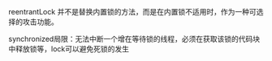reentrantLock 并不是替换内置锁的方法，而是在内置锁不适用时，作为一种可选择的攻击功能。

synchronized局限：无法中断一个增在等待锁的线程，必须在获取该锁的代码块中释放锁等，lock可以避免死锁的发生

